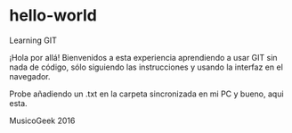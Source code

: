 # hello-world
Learning GIT

¡Hola por allá!
Bienvenidos a esta experiencia aprendiendo a usar GIT sin nada de código, sólo siguiendo las instrucciones y usando la interfaz en el navegador.

Probe añadiendo un .txt en la carpeta sincronizada en mi PC y bueno, aqui esta. 

MusicoGeek 2016
